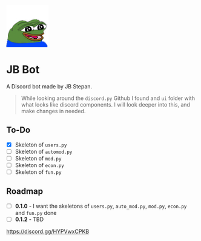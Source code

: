![Happy Pepe](images/PepeHappy.png)<br>
# JB Bot
A Discord bot made by JB Stepan.

> While looking around the `discord.py` Github I found and `ui` folder with what looks like discord components. I will look deeper into this, and make changes in needed.

## To-Do
- [x] Skeleton of `users.py`
- [ ] Skeleton of `automod.py`
- [ ] Skeleton of `mod.py`
- [ ] Skeleton of `econ.py`
- [ ] Skeleton of `fun.py`

## Roadmap
- [ ] **0.1.0** - I want the skeletons of `users.py`, `auto_mod.py`, `mod.py`, `econ.py` and `fun.py` done
- [ ] **0.1.2** - TBD

https://discord.gg/HYPVwxCPKB
